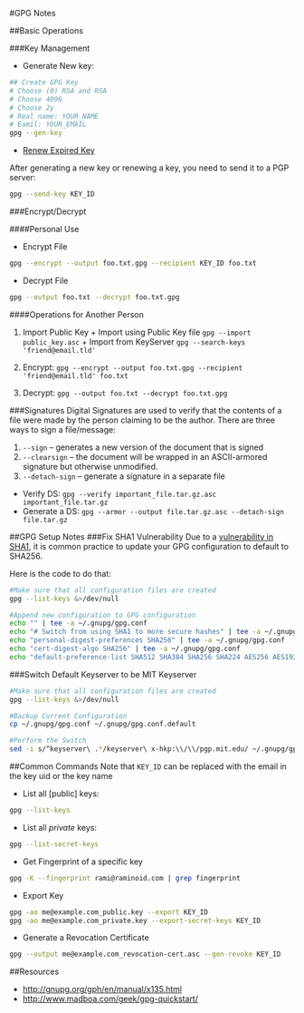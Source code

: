 #GPG Notes

##Basic Operations

###Key Management
  + Generate New key:
```bash
## Create GPG Key
# Choose (0) RSA and RSA
# Choose 4096
# Choose 2y
# Real name: YOUR_NAME
# Eamil: YOUR_EMAIL
gpg --gen-key
```
  + [Renew Expired Key](renew-key.md)

After generating a new key or renewing a key, you need to send it to a PGP server:
```bash
gpg --send-key KEY_ID
```

###Encrypt/Decrypt

####Personal Use
  + Encrypt File
```bash
gpg --encrypt --output foo.txt.gpg --recipient KEY_ID foo.txt
```

  + Decrypt File
```bash
gpg --output foo.txt --decrypt foo.txt.gpg
```

####Operations for Another Person
  1. Import Public Key
    + Import using Public Key file `gpg --import public_key.asc`
    + Import from KeyServer `gpg --search-keys 'friend@email.tld'`
  
  1. Encrypt: `gpg --encrypt --output foo.txt.gpg --recipient 'friend@email.tld' foo.txt`
  
  1. Decrypt: `gpg --output foo.txt --decrypt foo.txt.gpg`

###Signatures
Digital Signatures are used to verify that the contents of a file were made by the person claiming to be the author. There are three ways to sign a file/message:
  1. `--sign` &ndash; generates a new version of the document that is signed
  1. `--clearsign` &ndash;  the document will be wrapped in an ASCII-armored signature but otherwise unmodified.
  1. `--detach-sign` &ndash; generate a signature in a separate file

  + Verify DS: `gpg --verify important_file.tar.gz.asc important_file.tar.gz`
  + Generate a DS: `gpg --armor --output file.tar.gz.asc --detach-sign file.tar.gz`

##GPG Setup Notes
###Fix SHA1 Vulnerability
Due to a [vulnerability in SHA1](http://csrc.nist.gov/groups/ST/hash/statement.html), it is common practice to update your GPG configuration to default to SHA256.

Here is the code to do that:
```bash
#Make sure that all configuration files are created
gpg --list-keys &>/dev/null

#Append new configuration to GPG configuration
echo "" | tee -a ~/.gnupg/gpg.conf
echo "# Switch from using SHA1 to more secure hashes" | tee -a ~/.gnupg/gpg.conf
echo "personal-digest-preferences SHA256" | tee -a ~/.gnupg/gpg.conf
echo "cert-digest-algo SHA256" | tee -a ~/.gnupg/gpg.conf
echo "default-preference-list SHA512 SHA384 SHA256 SHA224 AES256 AES192 AES CAST5 ZLIB BZIP2 ZIP Uncompressed" | tee -a ~/.gnupg/gpg.conf
```

###Switch Default Keyserver to be MIT Keyserver
```bash
#Make sure that all configuration files are created
gpg --list-keys &>/dev/null

#Backup Current Configuration
cp ~/.gnupg/gpg.conf ~/.gnupg/gpg.conf.default

#Perform the Switch
sed -i s/^keyserver\ .*/keyserver\ x-hkp:\\/\\/pgp.mit.edu/ ~/.gnupg/gpg.conf
```

##Common Commands
Note that `KEY_ID` can be replaced with the email in the key uid or the key name

  + List all [public] keys:
```bash
gpg --list-keys
```

  + List all _private_ keys:
```bash
gpg --list-secret-keys
```

  + Get Fingerprint of a specific key
```bash
gpg -K --fingerprint rami@raminoid.com | grep fingerprint
```

  + Export Key
```bash
gpg -ao me@example.com_public.key --export KEY_ID
gpg -ao me@example.com_private.key --export-secret-keys KEY_ID
```

  + Generate a Revocation Certificate
```bash
gpg --output me@example.com_revocation-cert.asc --gen-revoke KEY_ID
```

##Resources
  + http://gnupg.org/gph/en/manual/x135.html
  + http://www.madboa.com/geek/gpg-quickstart/
